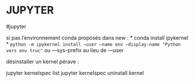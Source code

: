 # JUPYTER
#jupyter

si pas l’environnement conda proposés dans new :
	* conda install ipykernel
	* `python -m ipykernel install —user —name env —display-name "Python vers env truc"` ou —sys-prefix au lieu de —user

désinstaller un kernel pérave :

jupyter kernelspec list
jupyter kernelspec uninstall kernel